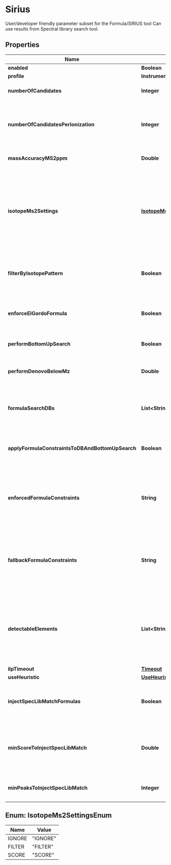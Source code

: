 

# Sirius

User/developer friendly parameter subset for the Formula/SIRIUS tool  Can use results from Spectral library search tool.

## Properties

| Name | Type | Description | Notes |
|------------ | ------------- | ------------- | -------------|
|**enabled** | **Boolean** | tags whether the tool is enabled |  [optional] |
|**profile** | **Instrument** |  |  [optional] |
|**numberOfCandidates** | **Integer** | Number of formula candidates to keep as result list (Formula Candidates). |  [optional] |
|**numberOfCandidatesPerIonization** | **Integer** | Use this parameter if you want to force SIRIUS to report at least  NumberOfCandidatesPerIonization results per ionization.  if &lt;&#x3D; 0, this parameter will have no effect and just the top  NumberOfCandidates results will be reported. |  [optional] |
|**massAccuracyMS2ppm** | **Double** | Maximum allowed mass deviation. Only molecular formulas within this mass window are considered. |  [optional] |
|**isotopeMs2Settings** | [**IsotopeMs2SettingsEnum**](#IsotopeMs2SettingsEnum) | Specify how isotope patterns in MS/MS should be handled.  &lt;p&gt;  FILTER: When filtering is enabled, molecular formulas are excluded if their  theoretical isotope pattern does not match the theoretical one, even if their MS/MS pattern has high score.  &lt;p&gt;  SCORE: Use them for SCORING. To use this the instrument should produce clear MS/MS isotope patterns  &lt;p&gt;  IGNORE: Ignore that there might be isotope patterns in MS/MS |  [optional] |
|**filterByIsotopePattern** | **Boolean** | When filtering is enabled, molecular formulas are excluded if their theoretical isotope pattern does not match the theoretical one, even if their MS/MS pattern has high score. |  [optional] |
|**enforceElGordoFormula** | **Boolean** | El Gordo may predict that an MS/MS spectrum is a lipid spectrum. If enabled, the corresponding molecular formula will be enforeced as molecular formula candidate. |  [optional] |
|**performBottomUpSearch** | **Boolean** | If true, molecular formula generation via bottom up search is enabled. |  [optional] |
|**performDenovoBelowMz** | **Double** | Specifies the m/z below which de novo molecular formula generation is enabled. Set to 0 to disable de novo molecular formula generation. |  [optional] |
|**formulaSearchDBs** | **List&lt;String&gt;** | List Structure database to extract molecular formulas from to reduce formula search space.  SIRIUS is quite good at de novo formula annotation, so only enable if you have a good reason. |  [optional] |
|**applyFormulaConstraintsToDBAndBottomUpSearch** | **Boolean** | By default, the formula (element) constraints are only applied to de novo molecular formula generation.  If true, the constraints are as well applied to database search and bottom up search. |  [optional] |
|**enforcedFormulaConstraints** | **String** | These configurations hold the information how to autodetect elements based on the given formula constraints.  Note: If the compound is already assigned to a specific molecular formula, this annotation is ignored.  &lt;p&gt;  Enforced: Enforced elements are always considered |  [optional] |
|**fallbackFormulaConstraints** | **String** | These configurations hold the information how to autodetect elements based on the given formula constraints.  Note: If the compound is already assigned to a specific molecular formula, this annotation is ignored.  &lt;p&gt;  Fallback: Fallback elements are used, if the auto-detection fails (e.g. no isotope pattern available) |  [optional] |
|**detectableElements** | **List&lt;String&gt;** | These configurations hold the information how to autodetect elements based on the given formula constraints.  Note: If the compound is already assigned to a specific molecular formula, this annotation is ignored.  &lt;p&gt;  Detectable: Detectable elements are added to the chemical alphabet, if there are indications for them (e.g. in isotope pattern) |  [optional] |
|**ilpTimeout** | [**Timeout**](Timeout.md) |  |  [optional] |
|**useHeuristic** | [**UseHeuristic**](UseHeuristic.md) |  |  [optional] |
|**injectSpecLibMatchFormulas** | **Boolean** | If true formula candidates that belong to spectral library matches above a certain threshold will  we inject/preserved for further analyses no matter which score they have or which filter is applied |  [optional] |
|**minScoreToInjectSpecLibMatch** | **Double** | Similarity Threshold to inject formula candidates no matter which score/rank they have or which filter settings are applied.  If threshold &gt;&#x3D; 0 formulas candidates with reference spectrum similarity above the threshold will be injected. |  [optional] |
|**minPeaksToInjectSpecLibMatch** | **Integer** | Matching peaks threshold to inject formula candidates no matter which score they have or which filter is applied. |  [optional] |



## Enum: IsotopeMs2SettingsEnum

| Name | Value |
|---- | -----|
| IGNORE | &quot;IGNORE&quot; |
| FILTER | &quot;FILTER&quot; |
| SCORE | &quot;SCORE&quot; |



